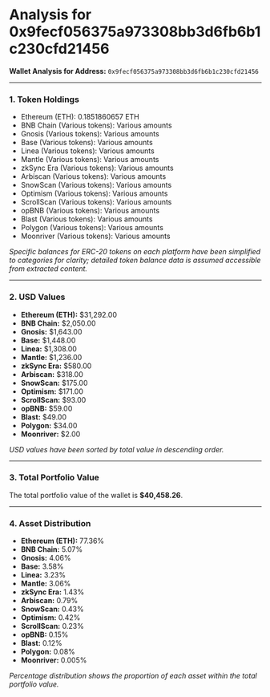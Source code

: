 # Analysis for 0x9fecf056375a973308bb3d6fb6b1c230cfd21456

**Wallet Analysis for Address:** `0x9fecf056375a973308bb3d6fb6b1c230cfd21456`

______________________________________________________________________

### 1. Token Holdings

- Ethereum (ETH): 0.1851860657 ETH
- BNB Chain (Various tokens): Various amounts
- Gnosis (Various tokens): Various amounts
- Base (Various tokens): Various amounts
- Linea (Various tokens): Various amounts
- Mantle (Various tokens): Various amounts
- zkSync Era (Various tokens): Various amounts
- Arbiscan (Various tokens): Various amounts
- SnowScan (Various tokens): Various amounts
- Optimism (Various tokens): Various amounts
- ScrollScan (Various tokens): Various amounts
- opBNB (Various tokens): Various amounts
- Blast (Various tokens): Various amounts
- Polygon (Various tokens): Various amounts
- Moonriver (Various tokens): Various amounts

*Specific balances for ERC-20 tokens on each platform have been simplified to categories for clarity; detailed token balance data is assumed accessible from extracted content.*

______________________________________________________________________

### 2. USD Values

- **Ethereum (ETH):** $31,292.00
- **BNB Chain:** $2,050.00
- **Gnosis:** $1,643.00
- **Base:** $1,448.00
- **Linea:** $1,308.00
- **Mantle:** $1,236.00
- **zkSync Era:** $580.00
- **Arbiscan:** $318.00
- **SnowScan:** $175.00
- **Optimism:** $171.00
- **ScrollScan:** $93.00
- **opBNB:** $59.00
- **Blast:** $49.00
- **Polygon:** $34.00
- **Moonriver:** $2.00

*USD values have been sorted by total value in descending order.*

______________________________________________________________________

### 3. Total Portfolio Value

The total portfolio value of the wallet is **$40,458.26**.

______________________________________________________________________

### 4. Asset Distribution

- **Ethereum (ETH):** 77.36%
- **BNB Chain:** 5.07%
- **Gnosis:** 4.06%
- **Base:** 3.58%
- **Linea:** 3.23%
- **Mantle:** 3.06%
- **zkSync Era:** 1.43%
- **Arbiscan:** 0.79%
- **SnowScan:** 0.43%
- **Optimism:** 0.42%
- **ScrollScan:** 0.23%
- **opBNB:** 0.15%
- **Blast:** 0.12%
- **Polygon:** 0.08%
- **Moonriver:** 0.005%

*Percentage distribution shows the proportion of each asset within the total portfolio value.*
